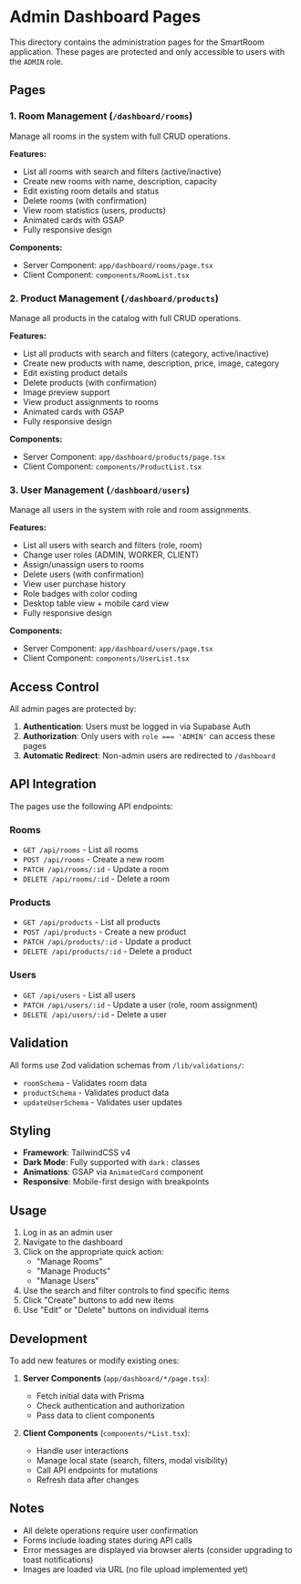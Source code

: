 # Admin Dashboard Pages

This directory contains the administration pages for the SmartRoom application. These pages are protected and only accessible to users with the `ADMIN` role.

## Pages

### 1. Room Management (`/dashboard/rooms`)
Manage all rooms in the system with full CRUD operations.

**Features:**
- List all rooms with search and filters (active/inactive)
- Create new rooms with name, description, capacity
- Edit existing room details and status
- Delete rooms (with confirmation)
- View room statistics (users, products)
- Animated cards with GSAP
- Fully responsive design

**Components:**
- Server Component: `app/dashboard/rooms/page.tsx`
- Client Component: `components/RoomList.tsx`

### 2. Product Management (`/dashboard/products`)
Manage all products in the catalog with full CRUD operations.

**Features:**
- List all products with search and filters (category, active/inactive)
- Create new products with name, description, price, image, category
- Edit existing product details
- Delete products (with confirmation)
- Image preview support
- View product assignments to rooms
- Animated cards with GSAP
- Fully responsive design

**Components:**
- Server Component: `app/dashboard/products/page.tsx`
- Client Component: `components/ProductList.tsx`

### 3. User Management (`/dashboard/users`)
Manage all users in the system with role and room assignments.

**Features:**
- List all users with search and filters (role, room)
- Change user roles (ADMIN, WORKER, CLIENT)
- Assign/unassign users to rooms
- Delete users (with confirmation)
- View user purchase history
- Role badges with color coding
- Desktop table view + mobile card view
- Fully responsive design

**Components:**
- Server Component: `app/dashboard/users/page.tsx`
- Client Component: `components/UserList.tsx`

## Access Control

All admin pages are protected by:
1. **Authentication**: Users must be logged in via Supabase Auth
2. **Authorization**: Only users with `role === 'ADMIN'` can access these pages
3. **Automatic Redirect**: Non-admin users are redirected to `/dashboard`

## API Integration

The pages use the following API endpoints:

### Rooms
- `GET /api/rooms` - List all rooms
- `POST /api/rooms` - Create a new room
- `PATCH /api/rooms/:id` - Update a room
- `DELETE /api/rooms/:id` - Delete a room

### Products
- `GET /api/products` - List all products
- `POST /api/products` - Create a new product
- `PATCH /api/products/:id` - Update a product
- `DELETE /api/products/:id` - Delete a product

### Users
- `GET /api/users` - List all users
- `PATCH /api/users/:id` - Update a user (role, room assignment)
- `DELETE /api/users/:id` - Delete a user

## Validation

All forms use Zod validation schemas from `/lib/validations/`:
- `roomSchema` - Validates room data
- `productSchema` - Validates product data
- `updateUserSchema` - Validates user updates

## Styling

- **Framework**: TailwindCSS v4
- **Dark Mode**: Fully supported with `dark:` classes
- **Animations**: GSAP via `AnimatedCard` component
- **Responsive**: Mobile-first design with breakpoints

## Usage

1. Log in as an admin user
2. Navigate to the dashboard
3. Click on the appropriate quick action:
   - "Manage Rooms"
   - "Manage Products"
   - "Manage Users"
4. Use the search and filter controls to find specific items
5. Click "Create" buttons to add new items
6. Use "Edit" or "Delete" buttons on individual items

## Development

To add new features or modify existing ones:

1. **Server Components** (`app/dashboard/*/page.tsx`):
   - Fetch initial data with Prisma
   - Check authentication and authorization
   - Pass data to client components

2. **Client Components** (`components/*List.tsx`):
   - Handle user interactions
   - Manage local state (search, filters, modal visibility)
   - Call API endpoints for mutations
   - Refresh data after changes

## Notes

- All delete operations require user confirmation
- Forms include loading states during API calls
- Error messages are displayed via browser alerts (consider upgrading to toast notifications)
- Images are loaded via URL (no file upload implemented yet)
